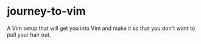 journey-to-vim
==============

A Vim setup that will get you into Vim and make it so that you don't want to pull your hair out.
